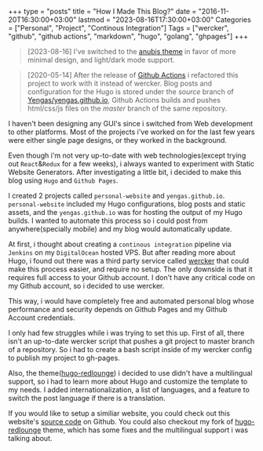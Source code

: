 +++
type = "posts"
title = "How I Made This Blog?"
date = "2016-11-20T16:30:00+03:00"
lastmod = "2023-08-16T17:30:00+03:00"
Categories = ["Personal", "Project", "Continous Integration"]
Tags = ["wercker", "github", "github actions", "markdown", "hugo", "golang", "ghpages"]
+++

> [2023-08-16] I've switched to the [anubis theme](https://github.com/Mitrichius/hugo-theme-anubis) in favor of more minimal design, and light/dark mode support.

> [2020-05-14] After the release of [Github Actions](https://github.com/features/actions) i refactored this project to work with it instead of wercker. Blog posts and configuration for the Hugo is stored under the *source* branch of [Yengas/yengas.github.io](https://github.com/Yengas/yengas.github.io/tree/source), Github Actions builds and pushes html/css/js files on the *master* branch of the same repository.

I haven't been designing any GUI's since i switched from Web development to other platforms. Most of the projects i've worked on for the last few years were either single page designs, or they worked in the background.

Even though i'm not very up-to-date with web technologies(except trying out `React`&`Redux` for a few weeks), i always wanted to experiment with Static Website Generators. After investigating a little bit, i decided to make this blog using `Hugo` and `Github Pages`.

I created 2 projects called `personal-website` and `yengas.github.io`. `personal-website` included my Hugo configurations, blog posts and static assets, and the `yengas.github.io` was for hosting the output of my Hugo builds. I wanted to automate this process so i could post from anywhere(specially mobile) and my blog would automatically update.

At first, i thought about creating a `continous integration` pipeline via `Jenkins` on my `DigitalOcean` hosted VPS. But after reading more about Hugo, i found out there was a third party service called [wercker](http://www.wercker.com/) that could make this process easier, and require no setup. The only downside is that it requires full access to your Github account. I don't have any critical code on my Github account, so i decided to use wercker.

This way, i would have completely free and automated personal blog whose performance and security depends on Github Pages and my Github Account credentials.

I only had few struggles while i was trying to set this up. First of all, there isn't an up-to-date wercker script that pushes a git project to master branch of a repository. So i had to create a bash script inside of my wercker config to publish my project to gh-pages.

Also, the theme([hugo-redlounge](https://github.com/tmaiaroto/hugo-redlounge)) i decided to use didn't have a multilingual support, so i had to learn more about Hugo and customize the template to my needs. I added internationalization, a list of languages, and a feature to switch the post language if there is a translation.

If you would like to setup a similiar website, you could check out this website's [source code](https://github.com/Yengas/personal-website) on Github. You could also checkout my fork of [hugo-redlounge](https://github.com/Yengas/hugo-redlounge) theme, which has some fixes and the multilingual support i was talking about.

